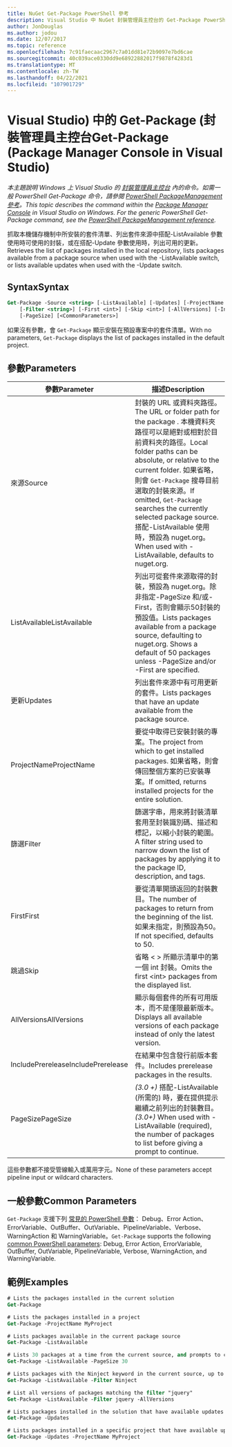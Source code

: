 ```yaml
---
title: NuGet Get-Package PowerShell 參考
description: Visual Studio 中 NuGet 封裝管理員主控台的 Get-Package PowerShell 命令參考。
author: JonDouglas
ms.author: jodou
ms.date: 12/07/2017
ms.topic: reference
ms.openlocfilehash: 7c91faecaac2967c7a01dd81e72b9097e7bd6cae
ms.sourcegitcommit: 40c039ace0330dd9e68922882017f9878f4283d1
ms.translationtype: MT
ms.contentlocale: zh-TW
ms.lasthandoff: 04/22/2021
ms.locfileid: "107901729"
---
```

# <a name="get-package-package-manager-console-in-visual-studio"></a><span data-ttu-id="847a6-103">Visual Studio) 中的 Get-Package (封裝管理員主控台</span><span class="sxs-lookup"><span data-stu-id="847a6-103">Get-Package (Package Manager Console in Visual Studio)</span></span>

<span data-ttu-id="847a6-104">*本主題說明 Windows 上 Visual Studio 的 [封裝管理員主控台](../../consume-packages/install-use-packages-powershell.md) 內的命令。如需一般 PowerShell Get-Package 命令，請參閱 [PowerShell PackageManagement 參考](/powershell/module/packagemanagement)。*</span><span class="sxs-lookup"><span data-stu-id="847a6-104">*This topic describes the command within the [Package Manager Console](../../consume-packages/install-use-packages-powershell.md) in Visual Studio on Windows. For the generic PowerShell Get-Package command, see the [PowerShell PackageManagement reference](/powershell/module/packagemanagement).*</span></span>

<span data-ttu-id="847a6-105">抓取本機儲存機制中所安裝的套件清單、列出套件來源中搭配-ListAvailable 參數使用時可使用的封裝，或在搭配-Update 參數使用時，列出可用的更新。</span><span class="sxs-lookup"><span data-stu-id="847a6-105">Retrieves the list of packages installed in the local repository, lists packages available from a package source when used with the -ListAvailable switch, or lists available updates when used with the -Update switch.</span></span>

## <a name="syntax"></a><span data-ttu-id="847a6-106">Syntax</span><span class="sxs-lookup"><span data-stu-id="847a6-106">Syntax</span></span>

```ps
Get-Package -Source <string> [-ListAvailable] [-Updates] [-ProjectName <string>]
    [-Filter <string>] [-First <int>] [-Skip <int>] [-AllVersions] [-IncludePrerelease]
    [-PageSize] [<CommonParameters>]
```

<span data-ttu-id="847a6-107">如果沒有參數，會 `Get-Package` 顯示安裝在預設專案中的套件清單。</span><span class="sxs-lookup"><span data-stu-id="847a6-107">With no parameters, `Get-Package` displays the list of packages installed in the default project.</span></span>

## <a name="parameters"></a><span data-ttu-id="847a6-108">參數</span><span class="sxs-lookup"><span data-stu-id="847a6-108">Parameters</span></span>

| <span data-ttu-id="847a6-109">參數</span><span class="sxs-lookup"><span data-stu-id="847a6-109">Parameter</span></span> | <span data-ttu-id="847a6-110">描述</span><span class="sxs-lookup"><span data-stu-id="847a6-110">Description</span></span> |
| --- | --- |
| <span data-ttu-id="847a6-111">來源</span><span class="sxs-lookup"><span data-stu-id="847a6-111">Source</span></span> | <span data-ttu-id="847a6-112">封裝的 URL 或資料夾路徑。</span><span class="sxs-lookup"><span data-stu-id="847a6-112">The URL or folder path for the package .</span></span> <span data-ttu-id="847a6-113">本機資料夾路徑可以是絕對或相對於目前資料夾的路徑。</span><span class="sxs-lookup"><span data-stu-id="847a6-113">Local folder paths can be absolute, or relative to the current folder.</span></span> <span data-ttu-id="847a6-114">如果省略，則會 `Get-Package` 搜尋目前選取的封裝來源。</span><span class="sxs-lookup"><span data-stu-id="847a6-114">If omitted, `Get-Package` searches the currently selected package source.</span></span> <span data-ttu-id="847a6-115">搭配-ListAvailable 使用時，預設為 nuget.org。</span><span class="sxs-lookup"><span data-stu-id="847a6-115">When used with -ListAvailable, defaults to nuget.org.</span></span> |
| <span data-ttu-id="847a6-116">ListAvailable</span><span class="sxs-lookup"><span data-stu-id="847a6-116">ListAvailable</span></span> | <span data-ttu-id="847a6-117">列出可從套件來源取得的封裝，預設為 nuget.org。除非指定-PageSize 和/或-First，否則會顯示50封裝的預設值。</span><span class="sxs-lookup"><span data-stu-id="847a6-117">Lists packages available from a package source, defaulting to nuget.org. Shows a default of 50 packages unless -PageSize and/or -First are specified.</span></span> |
| <span data-ttu-id="847a6-118">更新</span><span class="sxs-lookup"><span data-stu-id="847a6-118">Updates</span></span> | <span data-ttu-id="847a6-119">列出套件來源中有可用更新的套件。</span><span class="sxs-lookup"><span data-stu-id="847a6-119">Lists packages that have an update available from the package source.</span></span> |
| <span data-ttu-id="847a6-120">ProjectName</span><span class="sxs-lookup"><span data-stu-id="847a6-120">ProjectName</span></span> | <span data-ttu-id="847a6-121">要從中取得已安裝封裝的專案。</span><span class="sxs-lookup"><span data-stu-id="847a6-121">The project from which to get installed packages.</span></span> <span data-ttu-id="847a6-122">如果省略，則會傳回整個方案的已安裝專案。</span><span class="sxs-lookup"><span data-stu-id="847a6-122">If omitted, returns installed projects for the entire solution.</span></span> |
| <span data-ttu-id="847a6-123">篩選</span><span class="sxs-lookup"><span data-stu-id="847a6-123">Filter</span></span> | <span data-ttu-id="847a6-124">篩選字串，用來將封裝清單套用至封裝識別碼、描述和標記，以縮小封裝的範圍。</span><span class="sxs-lookup"><span data-stu-id="847a6-124">A filter string used to narrow down the list of packages by applying it to the package ID, description, and tags.</span></span> |
| <span data-ttu-id="847a6-125">First</span><span class="sxs-lookup"><span data-stu-id="847a6-125">First</span></span> | <span data-ttu-id="847a6-126">要從清單開頭返回的封裝數目。</span><span class="sxs-lookup"><span data-stu-id="847a6-126">The number of packages to return from the beginning of the list.</span></span> <span data-ttu-id="847a6-127">如果未指定，則預設為50。</span><span class="sxs-lookup"><span data-stu-id="847a6-127">If not specified, defaults to 50.</span></span> |
| <span data-ttu-id="847a6-128">跳過</span><span class="sxs-lookup"><span data-stu-id="847a6-128">Skip</span></span> | <span data-ttu-id="847a6-129">省略 &lt; &gt; 所顯示清單中的第一個 int 封裝。</span><span class="sxs-lookup"><span data-stu-id="847a6-129">Omits the first &lt;int&gt; packages from the displayed list.</span></span>  |
| <span data-ttu-id="847a6-130">AllVersions</span><span class="sxs-lookup"><span data-stu-id="847a6-130">AllVersions</span></span> | <span data-ttu-id="847a6-131">顯示每個套件的所有可用版本，而不是僅限最新版本。</span><span class="sxs-lookup"><span data-stu-id="847a6-131">Displays all available versions of each package instead of only the latest version.</span></span> |
| <span data-ttu-id="847a6-132">IncludePrerelease</span><span class="sxs-lookup"><span data-stu-id="847a6-132">IncludePrerelease</span></span> | <span data-ttu-id="847a6-133">在結果中包含發行前版本套件。</span><span class="sxs-lookup"><span data-stu-id="847a6-133">Includes prerelease packages in the results.</span></span> |
| <span data-ttu-id="847a6-134">PageSize</span><span class="sxs-lookup"><span data-stu-id="847a6-134">PageSize</span></span> | <span data-ttu-id="847a6-135">*(3.0 +)* 搭配-ListAvailable (所需的) 時，要在提供提示繼續之前列出的封裝數目。</span><span class="sxs-lookup"><span data-stu-id="847a6-135">*(3.0+)* When used with -ListAvailable (required), the number of packages to list before giving a prompt to continue.</span></span> |

<span data-ttu-id="847a6-136">這些參數都不接受管線輸入或萬用字元。</span><span class="sxs-lookup"><span data-stu-id="847a6-136">None of these parameters accept pipeline input or wildcard characters.</span></span>

## <a name="common-parameters"></a><span data-ttu-id="847a6-137">一般參數</span><span class="sxs-lookup"><span data-stu-id="847a6-137">Common Parameters</span></span>

<span data-ttu-id="847a6-138">`Get-Package` 支援下列 [常見的 PowerShell 參數](/powershell/module/microsoft.powershell.core/about/about_commonparameters)： Debug、Error Action、ErrorVariable、OutBuffer、OutVariable、PipelineVariable、Verbose、WarningAction 和 WarningVariable。</span><span class="sxs-lookup"><span data-stu-id="847a6-138">`Get-Package` supports the following [common PowerShell parameters](/powershell/module/microsoft.powershell.core/about/about_commonparameters): Debug, Error Action, ErrorVariable, OutBuffer, OutVariable, PipelineVariable, Verbose, WarningAction, and WarningVariable.</span></span>

## <a name="examples"></a><span data-ttu-id="847a6-139">範例</span><span class="sxs-lookup"><span data-stu-id="847a6-139">Examples</span></span>

```ps
# Lists the packages installed in the current solution
Get-Package

# Lists the packages installed in a project
Get-Package -ProjectName MyProject

# Lists packages available in the current package source
Get-Package -ListAvailable

# Lists 30 packages at a time from the current source, and prompts to continue if more are available
Get-Package -ListAvailable -PageSize 30

# Lists packages with the Ninject keyword in the current source, up to 50
Get-Package -ListAvailable -Filter Ninject

# List all versions of packages matching the filter "jquery"
Get-Package -ListAvailable -Filter jquery -AllVersions

# Lists packages installed in the solution that have available updates
Get-Package -Updates

# Lists packages installed in a specific project that have available updates
Get-Package -Updates -ProjectName MyProject
```